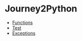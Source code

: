 # Journey2Python

* [Functions](./Functions/Function.mkd)
* [Test](./Test/Test.mkd)
* [Exceptions](./Exceptions/Exceptions.mkd)
